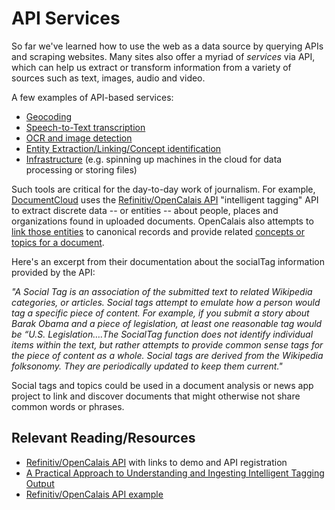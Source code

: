 # API Services

So far we've learned how to use the web as a data source by querying
APIs and scraping websites. Many sites also offer a myriad of *services* via API, which can help us extract or transform information from a
variety of sources such as text, images, audio and video.

A few examples of API-based services:

- [Geocoding](https://developers.google.com/maps/documentation/geocoding/overview)
- [Speech-to-Text transcription](https://cloud.google.com/speech-to-text/)
- [OCR and image detection](https://cloud.google.com/vision/docs/reference/rest/)
- [Entity Extraction/Linking/Concept identification](https://www.refinitiv.com/en/products/intelligent-tagging-text-analytics)
- [Infrastructure](https://docs.aws.amazon.com/index.html#lang/en_us) (e.g. spinning up machines in the cloud for data processing or storing files)

Such tools are critical for the day-to-day work of journalism. For
example, [DocumentCloud](https://beta.documentcloud.org/) uses the [Refinitiv/OpenCalais API](https://developers.refinitiv.com/en/api-catalog/open-perm-id/intelligent-tagging-restful-api) "intelligent tagging" API to extract
discrete data -- or entities -- about people, places and organizations
found in uploaded documents. OpenCalais also attempts to [link those entities](https://en.wikipedia.org/wiki/Entity_linking) to canonical records and provide related [concepts or topics for a document](https://en.wikipedia.org/wiki/Concept_mining).

Here's an excerpt from their documentation about the socialTag
information provided by the API:

 *"A Social Tag is an association of the submitted text to related
 Wikipedia categories, or articles. Social tags attempt to emulate how
 a person would tag a specific piece of content. For example, if you
 submit a story about Barak Obama and a piece of legislation, at least
 one reasonable tag would be “U.S. Legislation….The SocialTag function
 does not identify individual items within the text, but rather
 attempts to provide common sense tags for the piece of content as a
 whole. Social tags are derived from the Wikipedia folksonomy. They are
 periodically updated to keep them current."*

Social tags and topics could be used in a document analysis or news app
project to link and discover documents that might otherwise not share
common words or phrases.

## Relevant Reading/Resources

-  [Refinitiv/OpenCalais API](https://www.refinitiv.com/en/products/intelligent-tagging-text-analytics) with links to demo and API registration
-  [A Practical Approach to Understanding and Ingesting Intelligent Tagging Output](https://developers.refinitiv.com/en/article-catalog/article/a-practical-approach-to-understanding-and-ingesting-intelligent-tagging-output)
-  [Refinitiv/OpenCalais API example](/code/calais_example)
